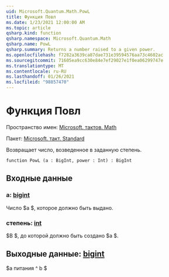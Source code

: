 ```yaml
---
uid: Microsoft.Quantum.Math.PowL
title: Функция Повл
ms.date: 1/23/2021 12:00:00 AM
ms.topic: article
qsharp.kind: function
qsharp.namespace: Microsoft.Quantum.Math
qsharp.name: PowL
qsharp.summary: Returns a number raised to a given power.
ms.openlocfilehash: f7282a3639ca87dae731e39594576aa73c4602ac
ms.sourcegitcommit: 71605ea9cc630e84e7ef29027e1f0ea06299747e
ms.translationtype: MT
ms.contentlocale: ru-RU
ms.lasthandoff: 01/26/2021
ms.locfileid: "98857470"
---
```

# <a name="powl-function"></a>Функция Повл

Пространство имен: [Microsoft. тактов. Math](xref:Microsoft.Quantum.Math)

Пакет: [Microsoft. такт. Standard](https://nuget.org/packages/Microsoft.Quantum.Standard)


Возвращает число, возведенное в заданную степень.

```qsharp
function PowL (a : BigInt, power : Int) : BigInt
```


## <a name="input"></a>Входные данные

### <a name="a--bigint"></a>a: [bigint](xref:microsoft.quantum.lang-ref.bigint)

Число $a $, которое должно быть выдано.


### <a name="power--int"></a>степень: [int](xref:microsoft.quantum.lang-ref.int)

$B $, до которой должно быть создано $a $.



## <a name="output--bigint"></a>Выходные данные: [bigint](xref:microsoft.quantum.lang-ref.bigint)

$a питания ^ b $